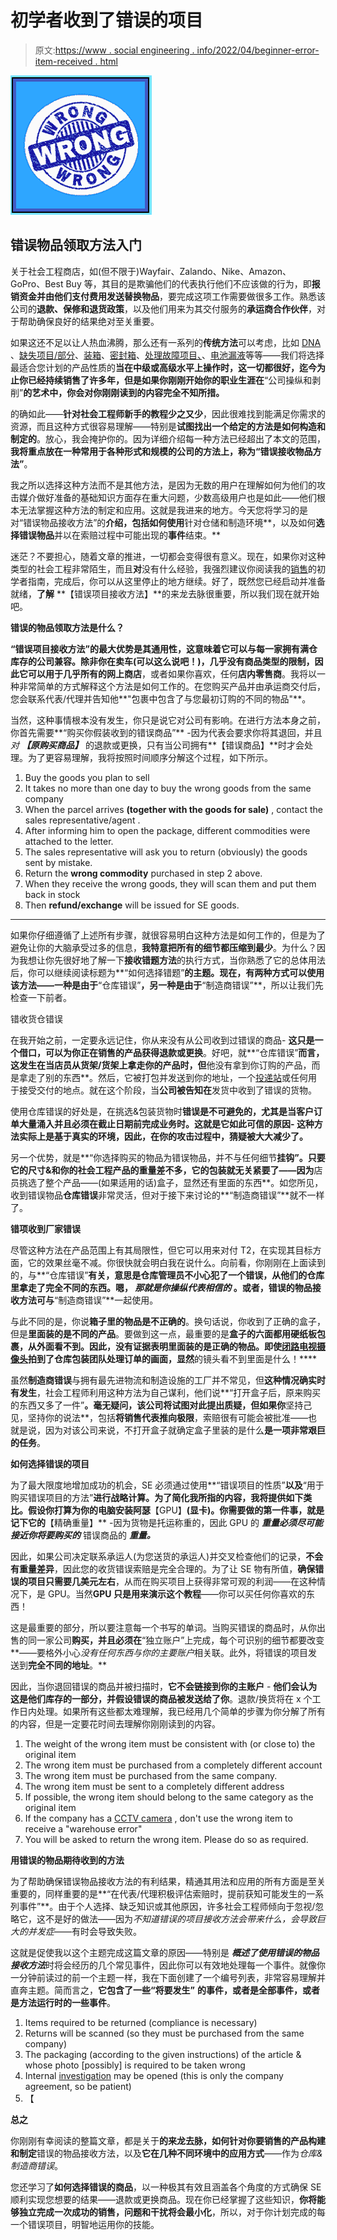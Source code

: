 # 初学者收到了错误的项目

> 原文:[https://www . social engineering . info/2022/04/beginner-error-item-received . html](https://www.socialengineering.info/2022/04/beginner-wrong-item-received.html)

[![](img/b71aed8ce94ce64eb5c78eb47f244882.png)](https://blogger.googleusercontent.com/img/b/R29vZ2xl/AVvXsEivg5S_nenxYXY-zPV8h6Llqgmm7kyqZqtlExUduYgBzMeMdfvE_p0sWso8LB6LU9joOGq8nP_5fHPHd4MueXP4vC6AZsmWWuUrw5kGo85EkVpQjshSfvAtjUk3S4YafDF-PkghaozS8WtW0wGR8ySYmb6FnDF2IpbpIpIdO06jxKSXiriBkJLyCzcY/s226/Wrong%20Item%20Received%20Intro.%20www.socialengineers.net.png)

## **错误物品领取方法入门**

关于社会工程商店，如(但不限于)Wayfair、Zalando、Nike、Amazon、GoPro、Best Buy 等，其目的是欺骗他们的代表执行他们不应该做的行为，即**报销资金并由他们支付费用发送替换物品**，要完成这项工作需要做很多工作。熟悉该公司的**退款、保修和退货政策**，以及他们用来为其交付服务的**承运商合作伙伴**，对于帮助确保良好的结果绝对至关重要。

 

如果这还不足以让人热血沸腾，那么还有一系列的**传统方法**可以考虑，比如 [DNA](https://www.socialengineers.net/2020/08/the-dna-method.html) 、[缺失项目/部分](https://www.socialengineers.net/2021/06/missing-item-partial-methods.html)、[装箱](https://www.socialengineers.net/2021/02/the-boxing-method.html)、[密封箱](https://www.socialengineers.net/2020/05/the-sealed-box-method.html)、[处理故障项目、](https://www.socialengineers.net/2021/04/disposed-faulty-item-method.html)、[电池漏液](https://www.socialengineers.net/2020/06/leaking-battery-method.html)等等——我们将选择最适合您计划的产品性质的**当在中级或高级水平上操作时，这一切都很好，迄今为止你已经持续销售了许多年，但是如果你刚刚开始你的职业生涯在**“公司操纵和剥削”**的艺术中，你会对你刚刚读到的内容完全不知所措。**

 

的确如此——**针对社会工程师新手的教程少之又少**，因此很难找到能满足你需求的资源，而且这种方式很容易理解——特别是**试图找出一个给定的方法是如何构造和制定的**。放心，我会掩护你的。因为详细介绍每一种方法已经超出了本文的范围，**我将重点放在一种常用于各种形式和规模的公司的方法上，称为“错误接收物品方法”**。

 

我之所以选择这种方法而不是其他方法，是因为无数的用户在理解如何为他们的攻击媒介做好准备的基础知识方面存在重大问题，少数高级用户也是如此——他们根本无法掌握这种方法的制定和应用。这就是我进来的地方。今天您将学习的是对“错误物品接收方法”的**介绍，包括如何使用**针对仓储和制造环境**，以及如何**选择错误物品**并以在索赔过程中可能出现的**事件**结束。**

 

迷茫？不要担心，随着文章的推进，一切都会变得很有意义。现在，如果你对这种类型的社会工程非常陌生，而且**对**没有什么经验，我强烈建议你阅读我的[销售](https://www.socialengineers.net/2020/09/beginners-guide-to-seing.html)的初学者指南，完成后，你可以从这里停止的地方继续。好了，既然您已经启动并准备就绪，**了解** **【错误项目接收方法】**的来龙去脉很重要，所以我们现在就开始吧。

 

 

**错误的物品领取方法是什么？**

 

**“错误项目接收方法”**的最大优势是其通用性，这意味着它可以与每一家拥有满仓库存的公司兼容。除非你在卖车(可以这么说吧！)，几乎没有商品类型的限制，因此**它可以用于几乎所有的网上商店**，或者如果你喜欢，任何**店内零售商**。我将以一种非常简单的方式解释这个方法是如何工作的。在您购买产品并由承运商交付后，您会联系代表/代理并告知他**"包裹中包含了与您最初订购的不同的物品"**。

 

当然，这种事情根本没有发生，你只是说它对公司有影响。在进行方法本身之前，你首先需要**“购买你假装收到的错误商品”** -因为代表会要求你将其退回，并且*对* ***【原购买商品】*** 的退款或更换，只有当公司拥有**【错误商品】**时才会处理。为了更容易理解，我将按照时间顺序分解这个过程，如下所示。

 

1.  Buy the goods you plan to sell
2.  It takes no more than one day to buy the wrong goods from the same company
3.  When the parcel arrives **(together with the goods for sale)** , contact the sales representative/agent .
4.  After informing him to open the package, different commodities were attached to the letter.
5.  The sales representative will ask you to return (obviously) the goods sent by mistake.
6.  Return the **wrong commodity** purchased in step 2 above.
7.  When they receive the wrong goods, they will scan them and put them back in stock
8.  Then **refund/exchange** will be issued for SE goods.

 ****

如果你仔细遵循了上述所有步骤，就很容易明白这种方法是如何工作的，但是为了避免让你的大脑承受过多的信息，**我特意把所有的细节都压缩到最少**。为什么？因为我想让你先很好地了解一下**接收错题方法**的执行方式，当你熟悉了它的总体用法后，你可以继续阅读标题为**“如何选择错题”**的主题。现在，有两种方式可以使用该方法——一种是由于**“仓库错误”**，另一种是由于**“制造商错误”**，所以让我们先检查一下前者。

 

 

错收货仓错误

 

在我开始之前，一定要永远记住，你从来没有从公司收到过错误的商品- **这只是一个借口，可以为你正在销售的产品获得退款或更换**。好吧，就**“仓库错误”**而言，这发生在当店员从货架/货架上拿走你的产品时，但**他没有拿到你订购的产品，而是拿走了别的东西**。然后，它被打包并发送到你的地址，一个[投递站](https://www.socialengineers.net/2020/09/using-drop-house.html)或任何用于接受交付的地点。就在这个阶段，当**公司被告知在**发货中收到了错误的货物。

 

使用仓库错误的好处是，在挑选&包装货物时**错误是不可避免的，尤其是当客户订单大量涌入并且必须在截止日期前完成业务时。这就是它如此可信的原因- **这种方法实际上是基于真实的环境**，因此，在你的攻击过程中，猜疑被大大减少了。**

 

另一个优势，就是**“你选择购买的物品为错误物品，并不与任何细节**挂钩”。只要它的尺寸&和你的社会工程产品的重量差不多，它的包装就无关紧要了——因为**店员挑选了整个产品——(如果适用的话)盒子，显然还有里面的东西**。如您所见，收到错误物品**仓库错误**非常灵活，但对于接下来讨论的**“制造商错误”**就不一样了。

 

 

**错项收到厂家错误**

 

尽管这种方法在产品范围上有其局限性，但它可以用来对付 T2，在实现其目标方面，它的效果丝毫不减。你很快就会明白我在说什么。向前看，你刚刚在上面读到的，与**“仓库错误”**有关，意思是仓库管理员不小心犯了一个错误，从他们的仓库里拿走了完全不同的东西。嗯， ***那就是你操纵代表相信的*** 。或者，错误的物品接收方法可与**“制造商错误”**一起使用。

 

与此不同的是，你说**箱子里的物品是不正确的**。换句话说，你收到了正确的盒子，但是**里面装的是不同的产品**。要做到这一点，最重要的是**盒子的六面都用硬纸板包裹，从外面看不到。因此，没有证据表明里面装的是正确的物品。即使[闭路电视摄像头](https://www.socialengineers.net/2020/10/cctv-cameras-in-warehousing.html)拍到了仓库包装团队处理订单的画面，显然**的镜头看不到里面是什么！****

 

虽然**制造商错误**与拥有最先进物流和制造设施的工厂并不常见，但**这种情况确实时有发生**，社会工程师利用这种方法为自己谋利，他们说**“打开盒子后，原来购买的东西又多了一件”**。毫无疑问，该公司将试图对此提出质疑，但如果你**坚持己见，坚持你的说法**，包括**将销售代表推向极限**，索赔很有可能会被批准——也就是说，因为对该公司来说，不打开盒子就确定盒子里装的是什么**是一项非常艰巨的任务**。

 

 

**如何选择错误的项目**

 

为了最大限度地增加成功的机会，SE 必须通过使用**“错误项目的性质”**以及**“用于购买错误项目的方法”**进行战略计算。为了简化我所指的内容，我将提供如下类比。假设你打算为你的电脑安装阿瑟**【GPU】**(显卡)。你需要做的第一件事，就是记下它的**【精确重量】** -因为货物是托运称重的，因此 GPU 的 ***重量必须尽可能接近你将要购买的*** 错误商品的 ***重量。***

 

因此，如果公司决定联系承运人(为您送货的承运人)并交叉检查他们的记录，**不会有重量差异**，因此您的收货错误索赔是完全合理的。为了让 SE 物有所值，**确保错误的项目只需要几美元左右**，从而在购买项目上获得非常可观的利润——在这种情况下，是 GPU。当然**GPU 只是用来演示这个教程**——你可以买任何你喜欢的东西！

 

这是最重要的部分，所以要注意每一个书写的单词。当购买错误的商品时，从你出售的同一家公司**购买，并且必须在**“独立账户”上完成，每个可识别的细节都要改变**——要格外小心*没有任何东西与你的主要账户*相关联。此外，将错误的项目发送到**完全不同的地址**。**

 

因此，当你退回错误的商品并被扫描时，**它不会链接到你的主账户** - **他们会认为这是他们库存的一部分，并假设错误的商品被发送给了你**。退款/换货将在 x 个工作日内处理。如果所有这些都太难理解，我已经用几个简单的步骤为你分解了所有的内容，但是一定要花时间去理解你刚刚读到的内容。

 

1.  The weight of the wrong item must be consistent with (or close to) the original item
2.  The wrong item must be purchased from a completely different account
3.  The wrong item must be purchased from the same company.
4.  The wrong item must be sent to a completely different address
5.  If possible, the wrong item should belong to the same category as the original item
6.  If the company has a [CCTV camera](https://www.socialengineers.net/2020/10/cctv-cameras-in-warehousing.html) , don't use the wrong item to receive a "warehouse error"
7.  You will be asked to return the wrong item. Please do so as required.

 

**用错误的物品期待收到的方法**

 

为了帮助确保错误物品接收方法的有利结果，精通其用法和应用的所有方面是至关重要的，同样重要的是**“在代表/代理积极评估索赔时，提前获知可能发生的一系列事件”**。由于个人选择、缺乏知识或其他原因，许多社会工程师倾向于忽视/忽略它，这不是好的做法——因为*不知道错误的项目接收方法会带来什么，会导致巨大的并发症*——有时会导致失败。

 

这就是促使我以这个主题完成这篇文章的原因——特别是 ***概述了使用错误的物品接收方法***时将会经历的几个常见事件，因此你可以有效地处理每一个事件。就像你一分钟前读过的前一个主题一样，我在下面创建了一个编号列表，非常容易理解并直奔主题。简而言之，**它包含了一些“将要发生”** **的事件，或者是全部事件，或者是方法运行时的一些事件**。

1.  Items required to be returned (compliance is necessary)
2.  Returns will be scanned (so they must be purchased from the same company)
3.  The packaging (according to the given instructions) of the article & whose photo [possibly] is required to be taken wrong
4.  Internal [investigation](https://www.socialengineers.net/2020/04/company-investigation.html) may be opened (this is only the company agreement, so be patient)
5.  【

 

**总之**

 

你刚刚有幸阅读的整篇文章，都是关于**的来龙去脉，如何针对你要销售的产品构建和制定**错误的物品接收方法，以及**它在几种不同环境中的应用方式**——作为*仓库&制造商错误*。

您还学习了**如何选择错误的商品**，以一种极其有效且涵盖各个角度的方式确保 SE 顺利实现您想要的结果——退款或更换商品。现在你已经掌握了这些知识，**你将能够独立完成一次成功的销售，问题和干扰将会最小化**，所以，对于你计划完成的每一个错误项目，明智地运用你的技能。